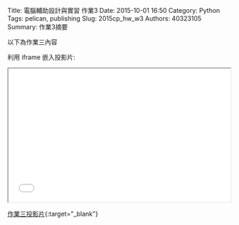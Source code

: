 Title: 電腦輔助設計與實習 作業3
Date: 2015-10-01 16:50
Category: Python
Tags: pelican, publishing
Slug: 2015cp_hw_w3
Authors: 40323105
Summary: 作業3摘要

以下為作業三內容

利用 iframe 嵌入投影片:

<iframe src="simplest2.html" width="500" height="300"></iframe>

[作業三投影片](simplest2.html){:target="_blank"}

